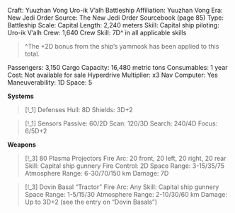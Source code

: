 Craft: Yuuzhan Vong Uro-ik V’alh Battleship
Affiliation: Yuuzhan Vong
Era: New Jedi Order
Source: The New Jedi Order Sourcebook (page 85)
Type: Battleship
Scale: Capital
Length: 2,240 meters
Skill: Capital ship piloting: Uro-ik V’alh
Crew: 1,640
Crew Skill: 7D^ in all applicable skills
> ^The +2D bonus from the ship’s yammosk has been applied to this total.

Passengers: 3,150
Cargo Capacity: 16,480 metric tons
Consumables: 1 year
Cost: Not available for sale
Hyperdrive Multiplier: x3
Nav Computer: Yes
Maneuverability: 1D
Space: 5

**Systems**
> [!_1] Defenses
> Hull: 8D
> Shields: 3D+2

> [!_1] Sensors
> Passive: 60/2D
> Scan: 120/3D
> Search: 240/4D
> Focus: 6/5D+2

**Weapons**
> [!_3] 80 Plasma Projectors
> Fire Arc: 20 front, 20 left, 20 right, 20 rear
> Skill: Capital ship gunnery
> Fire Control: 2D
> Space Range: 3-15/35/75
> Atmosphere Range: 6-30/70/150 km
> Damage: 7D

> [!_3] Dovin Basal “Tractor”
> Fire Arc: Any
> Skill: Capital ship gunnery
> Space Range: 1-5/15/30
> Atmosphere Range: 2-10/30/60 km
> Damage: Up to 3D+2 (see the entry on “Dovin Basals”)

